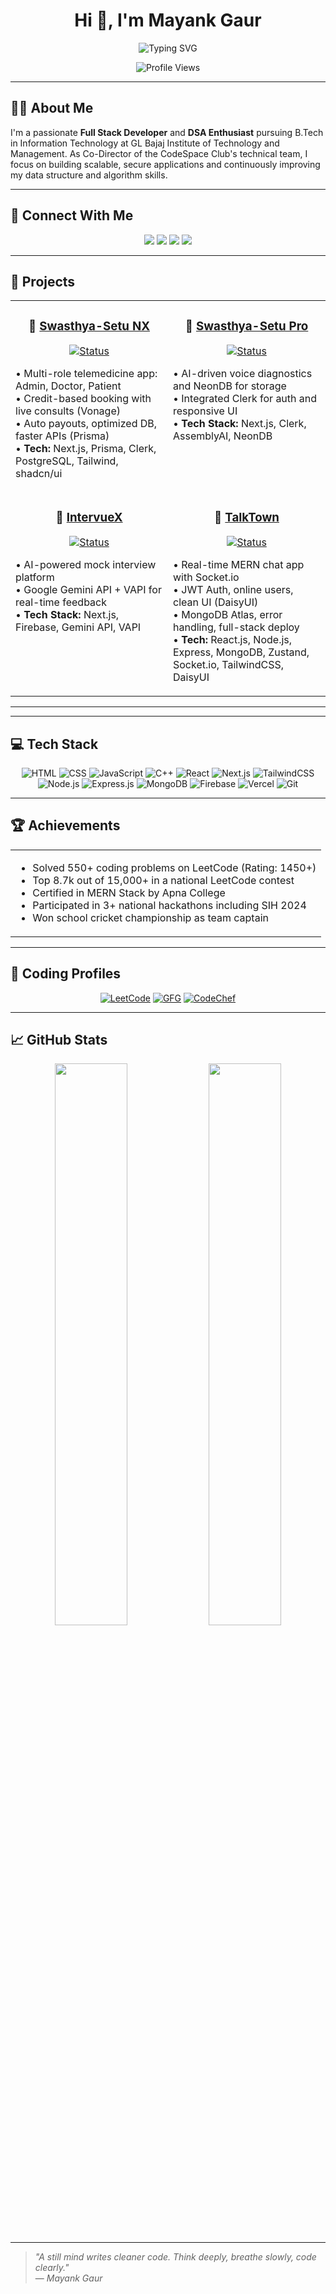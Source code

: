<h1 align="center">Hi 👋, I'm Mayank Gaur</h1>

<div align="center">
  <img src="https://readme-typing-svg.herokuapp.com?font=Fira+Code&weight=600&size=24&pause=1000&color=0EA5E9&center=true&vCenter=true&random=false&width=500&height=60&lines=Full+Stack+MERN+Developer;DSA+Enthusiast;CodeSpace+Tech+Co-Director;550%2B+DSA+Problems+Solved;Java+Backend+Enthusiast;Python+Django+Enthusiast" alt="Typing SVG" />
</div>

<p align="center">
  <img src="https://komarev.com/ghpvc/?username=mayankgaur0405&color=blueviolet&style=for-the-badge" alt="Profile Views" />
</p>

---

## 👨‍💻 About Me

I'm a passionate **Full Stack Developer** and **DSA Enthusiast** pursuing B.Tech in Information Technology at GL Bajaj Institute of Technology and Management. As Co-Director of the CodeSpace Club's technical team, I focus on building scalable, secure applications and continuously improving my data structure and algorithm skills.

---

## 📱 Connect With Me

<div align="center">
  <a href="mailto:mayankgaur1504@gmail.com"><img src="https://img.shields.io/badge/Email-D14836?style=for-the-badge&logo=gmail&logoColor=white" /></a>
  <a href="https://www.linkedin.com/in/mayank-gaur-36b382254/"><img src="https://img.shields.io/badge/LinkedIn-0077B5?style=for-the-badge&logo=linkedin&logoColor=white" /></a>
  <a href="https://github.com/mayankgaur0405"><img src="https://img.shields.io/badge/GitHub-100000?style=for-the-badge&logo=github&logoColor=white" /></a>
  <a href="https://my-portfolio-five-ebon-31.vercel.app/"><img src="https://img.shields.io/badge/Portfolio-FF5722?style=for-the-badge&logo=todoist&logoColor=white" /></a>
</div>

---

## 🚀 Projects

<div align="center">
  <table>
    <tr>
      <td width="50%" valign="top">
        <h3 align="center">🏥 <a href="https://github.com/mayankgaur0405/Swasthya-Setu-NX.git">Swasthya-Setu NX</a></h3>
        <p align="center">
          <a href="https://swasthya-setu-nx.vercel.app/">
            <img src="https://img.shields.io/badge/Status-Live-success?style=for-the-badge" alt="Status" />
          </a>
        </p>
        <p>
          • Multi-role telemedicine app: Admin, Doctor, Patient<br>
          • Credit-based booking with live consults (Vonage)<br>
          • Auto payouts, optimized DB, faster APIs (Prisma)<br>
          • <b>Tech:</b> Next.js, Prisma, Clerk, PostgreSQL, Tailwind, shadcn/ui
        </p>
      </td>
      <td width="50%" valign="top">
        <h3 align="center">🧠 <a href="https://github.com/mayankgaur0405/Swasthya-Setu-Pro">Swasthya-Setu Pro</a></h3>
        <p align="center">
          <a href="https://swasthya-setu-pro.vercel.app">
            <img src="https://img.shields.io/badge/Status-In_Progress-yellow?style=for-the-badge" alt="Status" />
          </a>
        </p>
        <p>
          • AI-driven voice diagnostics and NeonDB for storage<br>
          • Integrated Clerk for auth and responsive UI<br>
          • <b>Tech Stack:</b> Next.js, Clerk, AssemblyAI, NeonDB
        </p>
      </td>
    </tr>
    <tr>
      <td width="50%" valign="top">
        <h3 align="center">🎤 <a href="https://github.com/mayankgaur0405/IntervueX">IntervueX</a></h3>
        <p align="center">
          <a href="https://intervue-x.vercel.app/">
            <img src="https://img.shields.io/badge/Status-Prototype-orange?style=for-the-badge" alt="Status" />
          </a>
        </p>
        <p>
          • AI-powered mock interview platform<br>
          • Google Gemini API + VAPI for real-time feedback<br>
          • <b>Tech Stack:</b> Next.js, Firebase, Gemini API, VAPI
        </p>
      </td>
      <td width="50%" valign="top">
        <h3 align="center">💬 <a href="https://github.com/mayankgaur0405/TalkTown.git">TalkTown</a></h3>
        <p align="center">
          <a href="https://talktown-jphx.onrender.com/">
            <img src="https://img.shields.io/badge/Status-Live-success?style=for-the-badge" alt="Status" />
          </a>
        </p>
        <p>
          • Real-time MERN chat app with Socket.io<br>
          • JWT Auth, online users, clean UI (DaisyUI)<br>
          • MongoDB Atlas, error handling, full-stack deploy<br>
          • <b>Tech:</b> React.js, Node.js, Express, MongoDB, Zustand, Socket.io, TailwindCSS, DaisyUI
        </p>
      </td>
    </tr>
  </table>
</div>

---


---

## 💻 Tech Stack

<div align="center">

![HTML](https://img.shields.io/badge/HTML5-E34F26?style=for-the-badge&logo=html5&logoColor=white)
![CSS](https://img.shields.io/badge/CSS3-1572B6?style=for-the-badge&logo=css3&logoColor=white)
![JavaScript](https://img.shields.io/badge/JavaScript-F7DF1E?style=for-the-badge&logo=javascript&logoColor=black)
![C++](https://img.shields.io/badge/C++-00599C?style=for-the-badge&logo=c%2B%2B&logoColor=white)
![React](https://img.shields.io/badge/React-20232A?style=for-the-badge&logo=react&logoColor=61DAFB)
![Next.js](https://img.shields.io/badge/Next.js-000000?style=for-the-badge&logo=nextdotjs&logoColor=white)
![TailwindCSS](https://img.shields.io/badge/Tailwind_CSS-38B2AC?style=for-the-badge&logo=tailwind-css&logoColor=white)
![Node.js](https://img.shields.io/badge/Node.js-339933?style=for-the-badge&logo=nodedotjs&logoColor=white)
![Express.js](https://img.shields.io/badge/Express.js-000000?style=for-the-badge&logo=express&logoColor=white)
![MongoDB](https://img.shields.io/badge/MongoDB-4EA94B?style=for-the-badge&logo=mongodb&logoColor=white)
![Firebase](https://img.shields.io/badge/Firebase-FFCA28?style=for-the-badge&logo=firebase&logoColor=black)
![Vercel](https://img.shields.io/badge/Vercel-000000?style=for-the-badge&logo=vercel&logoColor=white)
![Git](https://img.shields.io/badge/Git-F05032?style=for-the-badge&logo=git&logoColor=white)

</div>

---

## 🏆 Achievements

<div align="center">
  <table>
    <tr>
      <td>
        <ul>
          <li>Solved 550+ coding problems on LeetCode (Rating: 1450+)</li>
          <li>Top 8.7k out of 15,000+ in a national LeetCode contest</li>
          <li>Certified in MERN Stack by Apna College</li>
          <li>Participated in 3+ national hackathons including SIH 2024</li>
          <li>Won school cricket championship as team captain</li>
        </ul>
      </td>
    </tr>
  </table>
</div>

---

## 🌟 Coding Profiles

<div align="center">

[![LeetCode](https://img.shields.io/badge/LeetCode-FFA116?style=for-the-badge&logo=LeetCode&logoColor=black)](https://leetcode.com/u/mayankgaur_8/)
[![GFG](https://img.shields.io/badge/GeeksforGeeks-298D46?style=for-the-badge&logo=geeksforgeeks&logoColor=white)](https://www.geeksforgeeks.org/user/mayankgapzpp/)
[![CodeChef](https://img.shields.io/badge/CodeChef-%23964B00.svg?style=for-the-badge&logo=CodeChef&logoColor=white)](https://www.codechef.com/users/mayankgaur_8)

</div>

---

## 📈 GitHub Stats

<div align="center">
  <img width="48%" src="https://streak-stats.demolab.com/?user=mayankgaur0405&theme=radical&hide_border=true" />
  <img width="48%" src="https://github-readme-activity-graph.vercel.app/graph?username=mayankgaur0405&bg_color=1a1b27&color=628fda&line=2fcbfe&point=ffffff&area=true&hide_border=true" />
</div>


---

> _"A still mind writes cleaner code. Think deeply, breathe slowly, code clearly."_  
> — *Mayank Gaur*




